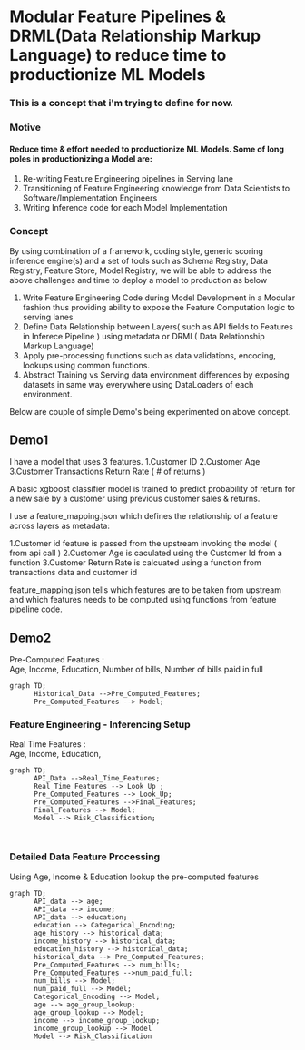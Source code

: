 # Modular Feature Pipelines & DRML(Data Relationship Markup Language) to reduce time to productionize ML Models
### This is a concept that i'm trying to define for now. 
### Motive
#### Reduce time & effort needed to productionize ML Models. Some of long poles in productionizing a Model are:
1) Re-writing Feature Engineering pipelines in Serving lane   
2) Transitioning of Feature Engineering knowledge from Data Scientists to Software/Implementation Engineers
3) Writing Inference code for each Model Implementation

### Concept
By using combination of a framework, coding style, generic scoring inference engine(s) and a set of
tools such as Schema Registry, Data Registry, Feature Store, Model Registry, we will be able to address the
above challenges and time to deploy a model to production as below
1) Write Feature Engineering Code during Model Development in a Modular fashion thus providing 
ability to expose the Feature Computation logic to serving lanes
2) Define Data Relationship between Layers( such as API fields to Features in Inferece Pipeline ) using
metadata or DRML( Data Relationship Markup Language)
3) Apply pre-processing functions such as data validations, encoding, lookups using common functions. 
4) Abstract Training vs Serving data environment differences by exposing datasets in same way everywhere
using DataLoaders of each environment.

Below are couple of simple Demo's being experimented on above concept. 

## Demo1

I have a model that uses 3 features. 
  1.Customer ID
  2.Customer Age
  3.Customer Transactions Return Rate ( # of returns ) 

A basic xgboost classifier model is trained to predict probability of return for a new sale by a 
customer using previous customer sales & returns. 

I use a feature_mapping.json which defines the relationship of a feature across layers as metadata:

  1.Customer id feature is passed from the upstream invoking the model ( from api call )
  2.Customer Age is caculated using the Customer Id from a function 
  3.Customer Return Rate is calcuated using a function from transactions data and customer id
  
  feature_mapping.json tells which features are to be taken from upstream and which features needs to be computed using functions from feature pipeline code.
  
## Demo2

Pre-Computed Features :   
Age, Income, Education, Number of bills, Number of bills paid in full
```mermaid
graph TD;
      Historical_Data -->Pre_Computed_Features;
      Pre_Computed_Features --> Model;
```  
  ### Feature Engineering - Inferencing Setup
Real Time Features :   
Age, Income, Education,
```mermaid
graph TD;
      API_Data -->Real_Time_Features;
      Real_Time_Features --> Look_Up ;
      Pre_Computed_Features --> Look_Up;
      Pre_Computed_Features -->Final_Features;
      Final_Features --> Model;
      Model --> Risk_Classification;

      
```
  ### Detailed Data Feature Processing  
Using Age, Income & Education lookup the pre-computed features
```mermaid
graph TD;
      API_data --> age;
      API_data --> income;
      API_data --> education;
      education --> Categorical_Encoding;
      age_history --> historical_data;
      income_history --> historical_data;
      education_history --> historical_data;
      historical_data --> Pre_Computed_Features;
      Pre_Computed_Features --> num_bills;
      Pre_Computed_Features -->num_paid_full;
      num_bills --> Model;
      num_paid_full --> Model;
      Categorical_Encoding --> Model;
      age --> age_group_lookup;
      age_group_lookup --> Model;
      income --> income_group_lookup;
      income_group_lookup --> Model
      Model --> Risk_Classification
     
     
```

